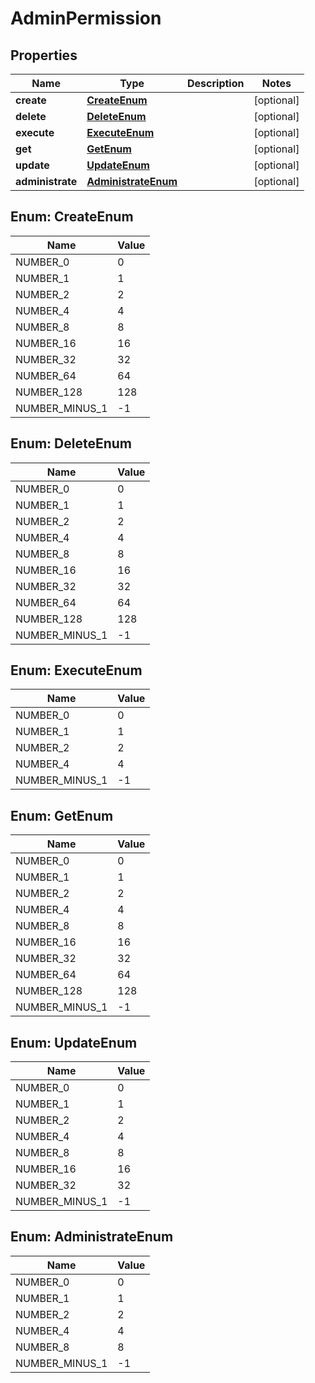 

# AdminPermission


## Properties

Name | Type | Description | Notes
------------ | ------------- | ------------- | -------------
**create** | [**CreateEnum**](#CreateEnum) |  |  [optional]
**delete** | [**DeleteEnum**](#DeleteEnum) |  |  [optional]
**execute** | [**ExecuteEnum**](#ExecuteEnum) |  |  [optional]
**get** | [**GetEnum**](#GetEnum) |  |  [optional]
**update** | [**UpdateEnum**](#UpdateEnum) |  |  [optional]
**administrate** | [**AdministrateEnum**](#AdministrateEnum) |  |  [optional]



## Enum: CreateEnum

Name | Value
---- | -----
NUMBER_0 | 0
NUMBER_1 | 1
NUMBER_2 | 2
NUMBER_4 | 4
NUMBER_8 | 8
NUMBER_16 | 16
NUMBER_32 | 32
NUMBER_64 | 64
NUMBER_128 | 128
NUMBER_MINUS_1 | -1



## Enum: DeleteEnum

Name | Value
---- | -----
NUMBER_0 | 0
NUMBER_1 | 1
NUMBER_2 | 2
NUMBER_4 | 4
NUMBER_8 | 8
NUMBER_16 | 16
NUMBER_32 | 32
NUMBER_64 | 64
NUMBER_128 | 128
NUMBER_MINUS_1 | -1



## Enum: ExecuteEnum

Name | Value
---- | -----
NUMBER_0 | 0
NUMBER_1 | 1
NUMBER_2 | 2
NUMBER_4 | 4
NUMBER_MINUS_1 | -1



## Enum: GetEnum

Name | Value
---- | -----
NUMBER_0 | 0
NUMBER_1 | 1
NUMBER_2 | 2
NUMBER_4 | 4
NUMBER_8 | 8
NUMBER_16 | 16
NUMBER_32 | 32
NUMBER_64 | 64
NUMBER_128 | 128
NUMBER_MINUS_1 | -1



## Enum: UpdateEnum

Name | Value
---- | -----
NUMBER_0 | 0
NUMBER_1 | 1
NUMBER_2 | 2
NUMBER_4 | 4
NUMBER_8 | 8
NUMBER_16 | 16
NUMBER_32 | 32
NUMBER_MINUS_1 | -1



## Enum: AdministrateEnum

Name | Value
---- | -----
NUMBER_0 | 0
NUMBER_1 | 1
NUMBER_2 | 2
NUMBER_4 | 4
NUMBER_8 | 8
NUMBER_MINUS_1 | -1



